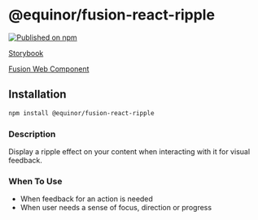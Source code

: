 <!--prettier-ignore-start-->

# @equinor/fusion-react-ripple

[![Published on npm](https://img.shields.io/npm/v/@equinor/fusion-react-ripple.svg)](https://www.npmjs.com/package/@equinor/fusion-react-ripple)

[Storybook](https://equinor.github.io/fusion-react-components/?path=/docs/data-ripple)

[Fusion Web Component](https://github.com/equinor/fusion-web-components/tree/main/packages/ripple)

## Installation

```sh
npm install @equinor/fusion-react-ripple
```

### Description

Display a ripple effect on your content when interacting with it for visual feedback.

### When To Use

- When feedback for an action is needed
- When user needs a sense of focus, direction or progress

<!--prettier-ignore-end-->
